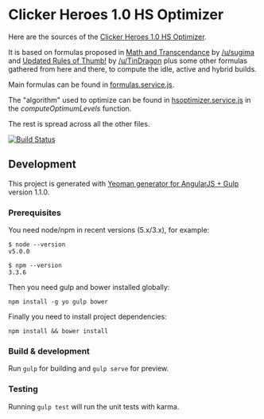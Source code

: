 # Clicker Heroes 1.0 HS Optimizer

Here are the sources of the [Clicker Heroes 1.0 HS Optimizer](https://superbob.github.io/clicker-heroes-1.0-hsoptimizer).

It is based on formulas proposed in
[Math and Transcendance](https://www.reddit.com/r/ClickerHeroes/comments/4naohc/math_and_transcendance)
by [/u/sugima](https://www.reddit.com/user/sugima) and
[Updated Rules of Thumb!](https://www.reddit.com/r/ClickerHeroes/comments/3y57jd/updated_rules_of_thumb/)
by [/u/TinDragon](https://www.reddit.com/user/TinDragon) plus some other formulas gathered from
here and there, to compute the idle, active and hybrid builds.

Main formulas can be found in [formulas.service.js](src/app/components/formulas/formulas.service.js).

The "algorithm" used to optimize can be found in [hsoptimizer.service.js](src/app/components/hsoptimizer/hsoptimizer.service.js) in the
_computeOptimumLevels_ function.

The rest is spread across all the other files.

[![Build Status](https://travis-ci.org/superbob/clicker-heroes-1.0-hsoptimizer.svg?branch=master)](https://travis-ci.org/superbob/clicker-heroes-1.0-hsoptimizer)

## Development

This project is generated with [Yeoman generator for AngularJS + Gulp](https://github.com/Swiip/generator-gulp-angular)
version 1.1.0.

### Prerequisites

You need node/npm in recent versions (5.x/3.x), for example:

    $ node --version
    v5.0.0

    $ npm --version
    3.3.6

Then you need gulp and bower installed globally:

    npm install -g yo gulp bower

Finally you need to install project dependencies:

    npm install && bower install

### Build & development

Run `gulp` for building and `gulp serve` for preview.

### Testing

Running `gulp test` will run the unit tests with karma.

